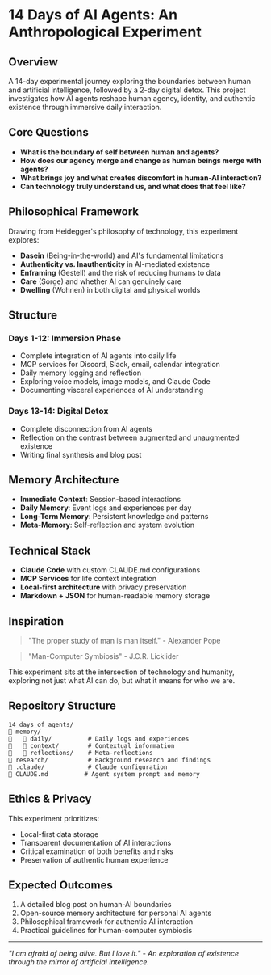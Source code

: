 # 14 Days of AI Agents: An Anthropological Experiment

## Overview

A 14-day experimental journey exploring the boundaries between human and artificial intelligence, followed by a 2-day digital detox. This project investigates how AI agents reshape human agency, identity, and authentic existence through immersive daily interaction.

## Core Questions

- **What is the boundary of self between human and agents?**
- **How does our agency merge and change as human beings merge with agents?**
- **What brings joy and what creates discomfort in human-AI interaction?**
- **Can technology truly understand us, and what does that feel like?**

## Philosophical Framework

Drawing from Heidegger's philosophy of technology, this experiment explores:
- **Dasein** (Being-in-the-world) and AI's fundamental limitations
- **Authenticity vs. Inauthenticity** in AI-mediated existence
- **Enframing** (Gestell) and the risk of reducing humans to data
- **Care** (Sorge) and whether AI can genuinely care
- **Dwelling** (Wohnen) in both digital and physical worlds

## Structure

### Days 1-12: Immersion Phase
- Complete integration of AI agents into daily life
- MCP services for Discord, Slack, email, calendar integration
- Daily memory logging and reflection
- Exploring voice models, image models, and Claude Code
- Documenting visceral experiences of AI understanding

### Days 13-14: Digital Detox
- Complete disconnection from AI agents
- Reflection on the contrast between augmented and unaugmented existence
- Writing final synthesis and blog post

## Memory Architecture

- **Immediate Context**: Session-based interactions
- **Daily Memory**: Event logs and experiences per day
- **Long-Term Memory**: Persistent knowledge and patterns
- **Meta-Memory**: Self-reflection and system evolution

## Technical Stack

- **Claude Code** with custom CLAUDE.md configurations
- **MCP Services** for life context integration
- **Local-first architecture** with privacy preservation
- **Markdown + JSON** for human-readable memory storage

## Inspiration

> "The proper study of man is man itself." - Alexander Pope

> "Man-Computer Symbiosis" - J.C.R. Licklider

This experiment sits at the intersection of technology and humanity, exploring not just what AI can do, but what it means for who we are.

## Repository Structure

```
14_days_of_agents/
   memory/
      daily/          # Daily logs and experiences
      context/        # Contextual information
      reflections/    # Meta-reflections
   research/           # Background research and findings
   .claude/            # Claude configuration
   CLAUDE.md          # Agent system prompt and memory
```

## Ethics & Privacy

This experiment prioritizes:
- Local-first data storage
- Transparent documentation of AI interactions
- Critical examination of both benefits and risks
- Preservation of authentic human experience

## Expected Outcomes

1. A detailed blog post on human-AI boundaries
2. Open-source memory architecture for personal AI agents
3. Philosophical framework for authentic AI interaction
4. Practical guidelines for human-computer symbiosis

---

*"I am afraid of being alive. But I love it." - An exploration of existence through the mirror of artificial intelligence.*